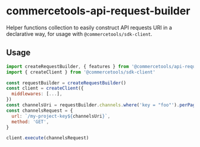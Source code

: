 # commercetools-api-request-builder

Helper functions collection to easily construct API requests URI in a declarative way, for usage with `@commercetools/sdk-client`.

## Usage

```js
import createRequestBuilder, { features } from '@commercetools/api-request-builder'
import { createClient } from '@commercetools/sdk-client'

const requestBuilder = createRequestBuilder()
const client = createClient({
  middlewares: [...],
})
const channelsUri = requestBuilder.channels.where('key = "foo"').perPage(1).build()
const channelsRequest = {
  url: `/my-project-key${channelsUri}`,
  method: 'GET',
}

client.execute(channelsRequest)
```
